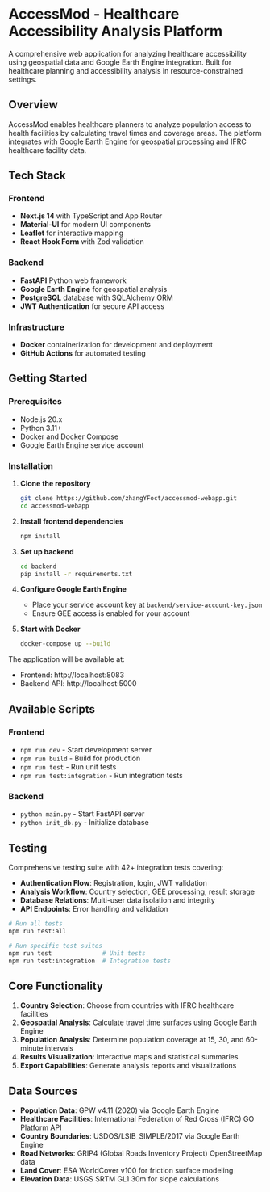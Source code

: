 # AccessMod - Healthcare Accessibility Analysis Platform

A comprehensive web application for analyzing healthcare accessibility using geospatial data and Google Earth Engine integration. Built for healthcare planning and accessibility analysis in resource-constrained settings.

## Overview

AccessMod enables healthcare planners to analyze population access to health facilities by calculating travel times and coverage areas. The platform integrates with Google Earth Engine for geospatial processing and IFRC healthcare facility data.


## Tech Stack

### Frontend
- **Next.js 14** with TypeScript and App Router
- **Material-UI** for modern UI components
- **Leaflet** for interactive mapping
- **React Hook Form** with Zod validation

### Backend
- **FastAPI** Python web framework
- **Google Earth Engine** for geospatial analysis
- **PostgreSQL** database with SQLAlchemy ORM
- **JWT Authentication** for secure API access

### Infrastructure
- **Docker** containerization for development and deployment
- **GitHub Actions** for automated testing

## Getting Started

### Prerequisites
- Node.js 20.x
- Python 3.11+
- Docker and Docker Compose
- Google Earth Engine service account

### Installation

1. **Clone the repository**
   ```bash
   git clone https://github.com/zhangYFoct/accessmod-webapp.git
   cd accessmod-webapp
   ```

2. **Install frontend dependencies**
   ```bash
   npm install
   ```

3. **Set up backend**
   ```bash
   cd backend
   pip install -r requirements.txt
   ```

4. **Configure Google Earth Engine**
   - Place your service account key at `backend/service-account-key.json`
   - Ensure GEE access is enabled for your account

5. **Start with Docker**
   ```bash
   docker-compose up --build
   ```

The application will be available at:
- Frontend: http://localhost:8083
- Backend API: http://localhost:5000

## Available Scripts

### Frontend
- `npm run dev` - Start development server
- `npm run build` - Build for production
- `npm run test` - Run unit tests
- `npm run test:integration` - Run integration tests

### Backend
- `python main.py` - Start FastAPI server
- `python init_db.py` - Initialize database

## Testing

Comprehensive testing suite with 42+ integration tests covering:

- **Authentication Flow**: Registration, login, JWT validation
- **Analysis Workflow**: Country selection, GEE processing, result storage  
- **Database Relations**: Multi-user data isolation and integrity
- **API Endpoints**: Error handling and validation

```bash
# Run all tests
npm run test:all

# Run specific test suites
npm run test              # Unit tests
npm run test:integration  # Integration tests
```

## Core Functionality

1. **Country Selection**: Choose from countries with IFRC healthcare facilities
2. **Geospatial Analysis**: Calculate travel time surfaces using Google Earth Engine
3. **Population Analysis**: Determine population coverage at 15, 30, and 60-minute intervals
4. **Results Visualization**: Interactive maps and statistical summaries
5. **Export Capabilities**: Generate analysis reports and visualizations

## Data Sources

- **Population Data**: GPW v4.11 (2020) via Google Earth Engine
- **Healthcare Facilities**: International Federation of Red Cross (IFRC) GO Platform API
- **Country Boundaries**: USDOS/LSIB_SIMPLE/2017 via Google Earth Engine
- **Road Networks**: GRIP4 (Global Roads Inventory Project) OpenStreetMap data
- **Land Cover**: ESA WorldCover v100 for friction surface modeling
- **Elevation Data**: USGS SRTM GL1 30m for slope calculations
